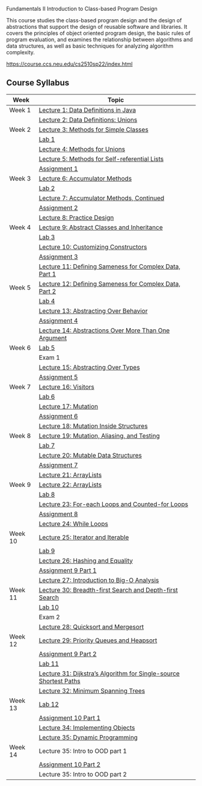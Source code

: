 Fundamentals II
Introduction to Class-based Program Design

This course studies the class-based program design and the design of abstractions that support the design of reusable software and libraries. It covers the principles of object oriented program design, the basic rules of program evaluation, and examines the relationship between algorithms and data structures, as well as basic techniques for analyzing algorithm complexity.

https://course.ccs.neu.edu/cs2510sp22/index.html 


## Course Syllabus

| Week    | Topic                                                                                                                     |
| ------- | ------------------------------------------------------------------------------------------------------------------------- |
| Week 1  | [Lecture 1: Data Definitions in Java](https://course.ccs.neu.edu/cs2510sp22/lecture1.html)                                |
|         | [Lecture 2: Data Definitions: Unions](https://course.ccs.neu.edu/cs2510sp22/lecture2.html)                                |
| Week 2  | [Lecture 3: Methods for Simple Classes](https://course.ccs.neu.edu/cs2510sp22/lecture3.html)                              |
|         | [Lab 1](https://course.ccs.neu.edu/cs2510sp22/lab1.html)                                                                  |
|         | [Lecture 4: Methods for Unions](https://course.ccs.neu.edu/cs2510sp22/lecture4.html)                                      |
|         | [Lecture 5: Methods for Self-referential Lists](https://course.ccs.neu.edu/cs2510sp22/lecture5.html)                      |
|         | [Assignment 1](https://course.ccs.neu.edu/cs2510sp22/assignment1.html)                                                    |
| Week 3  | [Lecture 6: Accumulator Methods](https://course.ccs.neu.edu/cs2510sp22/lecture6.html)                                     |
|         | [Lab 2](https://course.ccs.neu.edu/cs2510sp22/lab2.html)                                                                  |
|         | [Lecture 7: Accumulator Methods, Continued](https://course.ccs.neu.edu/cs2510sp22/lecture7.html)                          |
|         | [Assignment 2](https://course.ccs.neu.edu/cs2510sp22/assignment2.html)                                                    |
|         | [Lecture 8: Practice Design](https://course.ccs.neu.edu/cs2510sp22/lecture8.html)                                         |
| Week 4  | [Lecture 9: Abstract Classes and Inheritance](https://course.ccs.neu.edu/cs2510sp22/lecture9.html)                        |
|         | [Lab 3](https://course.ccs.neu.edu/cs2510sp22/lab3.html)                                                                  |
|         | [Lecture 10: Customizing Constructors](https://course.ccs.neu.edu/cs2510sp22/lecture10.html)                              |
|         | [Assignment 3](https://course.ccs.neu.edu/cs2510sp22/assignment3.html)                                                    |
|         | [Lecture 11: Defining Sameness for Complex Data, Part 1](https://course.ccs.neu.edu/cs2510sp22/lecture11.html)            |
| Week 5  | [Lecture 12: Defining Sameness for Complex Data, Part 2](https://course.ccs.neu.edu/cs2510sp22/lecture12.html)            |
|         | [Lab 4](https://course.ccs.neu.edu/cs2510sp22/lab4.html)                                                                  |
|         | [Lecture 13: Abstracting Over Behavior](https://course.ccs.neu.edu/cs2510sp22/lecture13.html)                             |
|         | [Assignment 4](https://course.ccs.neu.edu/cs2510sp22/assignment4.html)                                                    |
|         | [Lecture 14: Abstractions Over More Than One Argument](https://course.ccs.neu.edu/cs2510sp22/lecture14.html)              |
| Week 6  | [Lab 5](https://course.ccs.neu.edu/cs2510sp22/lab5.html)                                                                  |
|         | Exam 1                                                                                                                    |
|         | [Lecture 15: Abstracting Over Types](https://course.ccs.neu.edu/cs2510sp22/lecture15.html)                                |
|         | [Assignment 5](https://course.ccs.neu.edu/cs2510sp22/assignment5.html)                                                    |
| Week 7  | [Lecture 16: Visitors](https://course.ccs.neu.edu/cs2510sp22/lecture16.html)                                              |
|         | [Lab 6](https://course.ccs.neu.edu/cs2510sp22/lab6.html)                                                                  |
|         | [Lecture 17: Mutation](https://course.ccs.neu.edu/cs2510sp22/lecture17.html)                                              |
|         | [Assignment 6](https://course.ccs.neu.edu/cs2510sp22/assignment6.html)                                                    |
|         | [Lecture 18: Mutation Inside Structures](https://course.ccs.neu.edu/cs2510sp22/lecture18.html)                            |
| Week 8  | [Lecture 19: Mutation, Aliasing, and Testing](https://course.ccs.neu.edu/cs2510sp22/lecture19.html)                       |
|         | [Lab 7](https://course.ccs.neu.edu/cs2510sp22/lab7.html)                                                                  |
|         | [Lecture 20: Mutable Data Structures](https://course.ccs.neu.edu/cs2510sp22/lecture20.html)                               |
|         | [Assignment 7](https://course.ccs.neu.edu/cs2510sp22/assignment7.html)                                                    |
|         | [Lecture 21: ArrayLists](https://course.ccs.neu.edu/cs2510sp22/lecture21.html)                                            |
| Week 9  | [Lecture 22: ArrayLists](https://course.ccs.neu.edu/cs2510sp22/lecture22.html)                                            |
|         | [Lab 8](https://course.ccs.neu.edu/cs2510sp22/lab8.html)                                                                  |
|         | [Lecture 23: For-each Loops and Counted-for Loops](https://course.ccs.neu.edu/cs2510sp22/lecture23.html)                  |
|         | [Assignment 8](https://course.ccs.neu.edu/cs2510sp22/assignment8.html)                                                    |
|         | [Lecture 24: While Loops](https://course.ccs.neu.edu/cs2510sp22/lecture24.html)                                           |
| Week 10 | [Lecture 25: Iterator and Iterable](https://course.ccs.neu.edu/cs2510sp22/lecture25.html)                                 |
|         | [Lab 9](https://course.ccs.neu.edu/cs2510sp22/lab9.html)                                                                  |
|         | [Lecture 26: Hashing and Equality](https://course.ccs.neu.edu/cs2510sp22/lecture26.html)                                  |
|         | [Assignment 9 Part 1](https://course.ccs.neu.edu/cs2510sp22/assignment9.html)                                             |
|         | [Lecture 27: Introduction to Big-O Analysis](https://course.ccs.neu.edu/cs2510sp22/lecture27.html)                        |
| Week 11 | [Lecture 30: Breadth-first Search and Depth-first Search](https://course.ccs.neu.edu/cs2510sp22/lecture30.html)           |
|         | [Lab 10](https://course.ccs.neu.edu/cs2510sp22/lab10.html)                                                                |
|         | Exam 2                                                                                                                    |
|         | [Lecture 28: Quicksort and Mergesort](https://course.ccs.neu.edu/cs2510sp22/lecture28.html)                               |
| Week 12 | [Lecture 29: Priority Queues and Heapsort](https://course.ccs.neu.edu/cs2510sp22/lecture29.html)                          |
|         | [Assignment 9 Part 2](https://course.ccs.neu.edu/cs2510sp22/assignment9.html)                                             |
|         | [Lab 11](https://course.ccs.neu.edu/cs2510sp22/lab11.html)                                                                |
|         | [Lecture 31: Dijkstra’s Algorithm for Single-source Shortest Paths](https://course.ccs.neu.edu/cs2510sp22/lecture31.html) |
|         | [Lecture 32: Minimum Spanning Trees](https://course.ccs.neu.edu/cs2510sp22/lecture32.html)                                |
| Week 13 | [Lab 12](https://course.ccs.neu.edu/cs2510sp22/lab12.html)                                                                |
|         | [Assignment 10 Part 1](https://course.ccs.neu.edu/cs2510sp22/assignment10.html)                                           |
|         | [Lecture 34: Implementing Objects](https://course.ccs.neu.edu/cs2510sp22/lecture34.html)                                  |
|         | [Lecture 35: Dynamic Programming](https://course.ccs.neu.edu/cs2510sp22/lecture35.html)                                   |
| Week 14 | Lecture 35: Intro to OOD part 1                                                                                           |
|         | [Assignment 10 Part 2](https://course.ccs.neu.edu/cs2510sp22/assignment10.html)                                           |
|         | Lecture 35: Intro to OOD part 2                                                                                           |